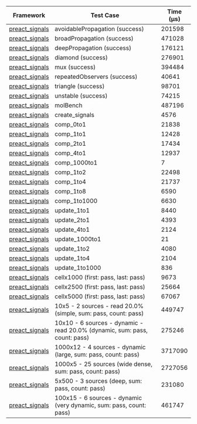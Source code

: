 | Framework | Test Case | Time (μs) |
| --- | --- | --- |
| [preact_signals](https://pub.dev/packages/preact_signals) | avoidablePropagation (success) | 201598 |
| [preact_signals](https://pub.dev/packages/preact_signals) | broadPropagation (success) | 471028 |
| [preact_signals](https://pub.dev/packages/preact_signals) | deepPropagation (success) | 176121 |
| [preact_signals](https://pub.dev/packages/preact_signals) | diamond (success) | 276901 |
| [preact_signals](https://pub.dev/packages/preact_signals) | mux (success) | 394484 |
| [preact_signals](https://pub.dev/packages/preact_signals) | repeatedObservers (success) | 40641 |
| [preact_signals](https://pub.dev/packages/preact_signals) | triangle (success) | 98701 |
| [preact_signals](https://pub.dev/packages/preact_signals) | unstable (success) | 74215 |
| [preact_signals](https://pub.dev/packages/preact_signals) | molBench | 487196 |
| [preact_signals](https://pub.dev/packages/preact_signals) | create_signals | 4576 |
| [preact_signals](https://pub.dev/packages/preact_signals) | comp_0to1 | 21838 |
| [preact_signals](https://pub.dev/packages/preact_signals) | comp_1to1 | 12428 |
| [preact_signals](https://pub.dev/packages/preact_signals) | comp_2to1 | 17434 |
| [preact_signals](https://pub.dev/packages/preact_signals) | comp_4to1 | 12937 |
| [preact_signals](https://pub.dev/packages/preact_signals) | comp_1000to1 | 7 |
| [preact_signals](https://pub.dev/packages/preact_signals) | comp_1to2 | 22498 |
| [preact_signals](https://pub.dev/packages/preact_signals) | comp_1to4 | 21737 |
| [preact_signals](https://pub.dev/packages/preact_signals) | comp_1to8 | 6590 |
| [preact_signals](https://pub.dev/packages/preact_signals) | comp_1to1000 | 6630 |
| [preact_signals](https://pub.dev/packages/preact_signals) | update_1to1 | 8440 |
| [preact_signals](https://pub.dev/packages/preact_signals) | update_2to1 | 4393 |
| [preact_signals](https://pub.dev/packages/preact_signals) | update_4to1 | 2124 |
| [preact_signals](https://pub.dev/packages/preact_signals) | update_1000to1 | 21 |
| [preact_signals](https://pub.dev/packages/preact_signals) | update_1to2 | 4080 |
| [preact_signals](https://pub.dev/packages/preact_signals) | update_1to4 | 2104 |
| [preact_signals](https://pub.dev/packages/preact_signals) | update_1to1000 | 836 |
| [preact_signals](https://pub.dev/packages/preact_signals) | cellx1000 (first: pass, last: pass) | 9673 |
| [preact_signals](https://pub.dev/packages/preact_signals) | cellx2500 (first: pass, last: pass) | 25664 |
| [preact_signals](https://pub.dev/packages/preact_signals) | cellx5000 (first: pass, last: pass) | 67067 |
| [preact_signals](https://pub.dev/packages/preact_signals) | 10x5 - 2 sources - read 20.0% (simple, sum: pass, count: pass) | 449747 |
| [preact_signals](https://pub.dev/packages/preact_signals) | 10x10 - 6 sources - dynamic - read 20.0% (dynamic, sum: pass, count: pass) | 275246 |
| [preact_signals](https://pub.dev/packages/preact_signals) | 1000x12 - 4 sources - dynamic (large, sum: pass, count: pass) | 3717090 |
| [preact_signals](https://pub.dev/packages/preact_signals) | 1000x5 - 25 sources (wide dense, sum: pass, count: pass) | 2727056 |
| [preact_signals](https://pub.dev/packages/preact_signals) | 5x500 - 3 sources (deep, sum: pass, count: pass) | 231080 |
| [preact_signals](https://pub.dev/packages/preact_signals) | 100x15 - 6 sources - dynamic (very dynamic, sum: pass, count: pass) | 461747 |
